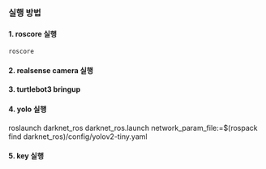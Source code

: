 ### 실행 방법 

#### 1. roscore 실행
```
roscore
```
#### 2. realsense camera 실행

#### 3. turtlebot3 bringup

#### 4. yolo 실행
roslaunch darknet_ros darknet_ros.launch network_param_file:=$(rospack find darknet_ros)/config/yolov2-tiny.yaml

#### 5. key 실행 
